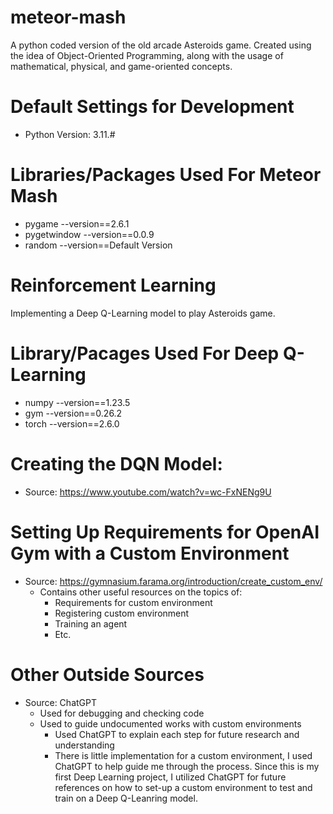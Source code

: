 # meteor-mash
A python coded version of the old arcade Asteroids game. 
Created using the idea of Object-Oriented Programming, along with the usage of
mathematical, physical, and game-oriented concepts. 

# Default Settings for Development
- Python Version: 3.11.#

# Libraries/Packages Used For Meteor Mash
- pygame --version==2.6.1
- pygetwindow --version==0.0.9
- random --version==Default Version

# Reinforcement Learning
Implementing a Deep Q-Learning model to play Asteroids game.

# Library/Pacages Used For Deep Q-Learning
- numpy --version==1.23.5
- gym --version==0.26.2
- torch --version==2.6.0

# Creating the DQN Model:
- Source: https://www.youtube.com/watch?v=wc-FxNENg9U

# Setting Up Requirements for OpenAI Gym with a Custom Environment
- Source: https://gymnasium.farama.org/introduction/create_custom_env/
    - Contains other useful resources on the topics of:
        - Requirements for custom environment
        - Registering custom environment
        - Training an agent
        - Etc.

# Other Outside Sources
- Source: ChatGPT 
    - Used for debugging and checking code
    - Used to guide undocumented works with custom environments
        - Used ChatGPT to explain each step for future research and understanding
        - There is little implementation for a custom environment, I used ChatGPT 
        to help guide me through the process. Since this is my first Deep Learning
        project, I utilized ChatGPT for future references on how to set-up a custom
        environment to test and train on a Deep Q-Leanring model.


